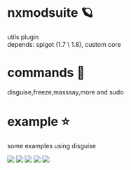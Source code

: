 # nxmodsuite 🪐

utils plugin <br />
depends: spigot (1.7 \ 1.8), custom core

# commands 💫

disguise,freeze,masssay,more and sudo

# example ⭐️

some examples using disguise

[![](https://i.imgur.com/OpzBjd6.png)](https://i.imgur.com/OpzBjd6.png)
[![](https://i.imgur.com/cjtpQMg.png)](https://i.imgur.com/cjtpQMg.png)
[![](https://i.imgur.com/KHSmgiH.png)](https://i.imgur.com/KHSmgiH.png)
[![](https://i.imgur.com/aJniYoX.png)](https://i.imgur.com/aJniYoX.png)
[![](https://i.imgur.com/ZHRwtQy.png)](https://i.imgur.com/ZHRwtQy.png)
